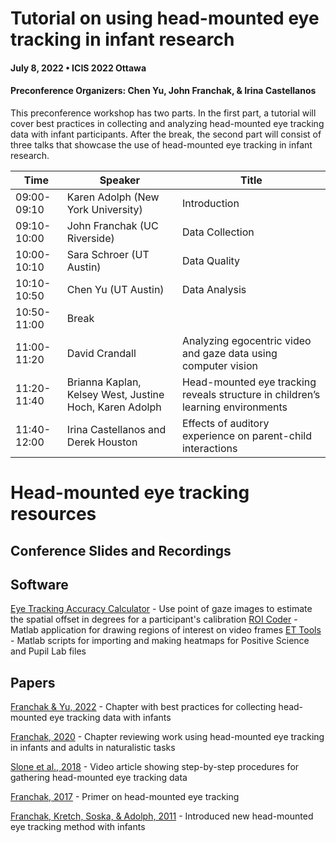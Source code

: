 # Tutorial on using head-mounted eye tracking in infant research 
#### July 8, 2022 • ICIS 2022 Ottawa
####  Preconference Organizers: Chen Yu, John Franchak, & Irina Castellanos

This preconference workshop has two parts. In the first part, a tutorial will cover best practices in collecting and analyzing head-mounted eye tracking data with infant participants. After the break, the second part will consist of three talks that showcase the use of head-mounted eye tracking in infant research.

| Time | Speaker | Title |
|--- | --- | ---|
| 09:00-09:10 | Karen Adolph (New York University) | Introduction | 
| 09:10-10:00 | John Franchak (UC Riverside) | Data Collection | 
| 10:00-10:10 | Sara Schroer (UT Austin) | Data Quality | 
| 10:10-10:50 | Chen Yu (UT Austin) | Data Analysis | 
| 10:50-11:00 | Break |   | 
| 11:00-11:20 | David Crandall | Analyzing egocentric video and gaze data using computer vision | 
| 11:20-11:40 | Brianna Kaplan, Kelsey West, Justine Hoch, Karen Adolph | Head-mounted eye tracking reveals structure in children’s learning environments | 
| 11:40-12:00 | Irina Castellanos and Derek Houston | Effects of auditory experience on parent-child interactions | 

# Head-mounted eye tracking resources

## Conference Slides and Recordings


## Software
[Eye Tracking Accuracy Calculator](https://john-franchak.shinyapps.io/Eye-Tracking-Accuracy-Calculator/) - Use point of gaze images to estimate the spatial offset in degrees for a participant's calibration
[ROI Coder](https://github.com/ICIS-HMET-Workshop/roi_coder) - Matlab application for drawing regions of interest on video frames
[ET Tools](https://github.com/ICIS-HMET-Workshop/et_tools) - Matlab scripts for importing and making heatmaps for Positive Science and Pupil Lab files

## Papers
[Franchak & Yu, 2022](https://padlab.ucr.edu/publications/2022-FranchakYu-Advances.pdf) - Chapter with best practices for collecting head-mounted eye tracking data with infants

[Franchak, 2020](https://padlab.ucr.edu/publications/2020-Franchak-PLM.pdf) - Chapter reviewing work using head-mounted eye tracking in infants and adults in naturalistic tasks

[Slone et al., 2018](https://www.jove.com/video/58496/gaze-action-head-mounted-eye-tracking-children-s-dynamic-visual) - Video article showing step-by-step procedures for gathering head-mounted eye tracking data

[Franchak, 2017](https://padlab.ucr.edu/publications/2017-Franchak-CambridgeEncy.pdf) - Primer on head-mounted eye tracking

[Franchak, Kretch, Soska, & Adolph, 2011](https://padlab.ucr.edu/publications/2011-FranchakKretchSoskaAdolph-ChiDev.pdf) - Introduced new head-mounted eye tracking method with infants
